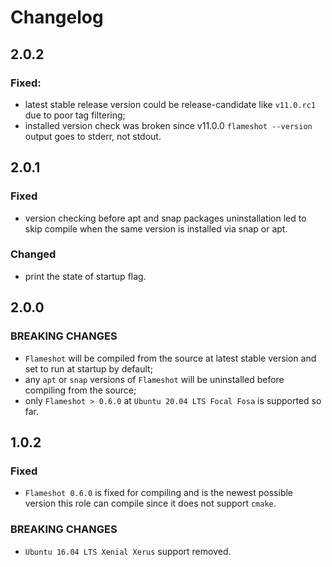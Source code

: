 Changelog
=========

2.0.2
-----

### Fixed:
    
- latest stable release version could be release-candidate like `v11.0.rc1` due to poor tag filtering;
- installed version check was broken since v11.0.0 `flameshot --version` output goes to stderr, not stdout.

2.0.1
-----

### Fixed

- version checking before apt and snap packages uninstallation led to skip compile when the same version is installed
  via snap or apt.

### Changed

- print the state of startup flag.

2.0.0
-----

### BREAKING CHANGES

- `Flameshot` will be compiled from the source at latest stable version and set to run at startup by default;
- any `apt` or `snap` versions of `Flameshot` will be uninstalled before compiling from the source;
- only `Flameshot > 0.6.0` at `Ubuntu 20.04 LTS Focal Fosa` is supported so far.

1.0.2
-----

### Fixed

- `Flameshot 0.6.0` is fixed for compiling and is the newest possible version this role can compile since it does not
  support `cmake`.

### BREAKING CHANGES

- `Ubuntu 16.04 LTS Xenial Xerus` support removed.
